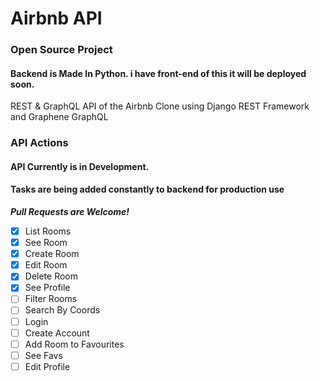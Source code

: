 # Airbnb API
### Open Source Project
#### Backend is Made In Python. i have front-end of this it will be deployed soon.
REST & GraphQL API of the Airbnb Clone using Django REST Framework and Graphene GraphQL

### API Actions
#### API Currently is in Development.
#### Tasks are being added constantly to backend for production use
***Pull Requests are Welcome!***

- [x] List Rooms
- [x] See Room
- [x] Create Room
- [x] Edit Room
- [x] Delete Room
- [x] See Profile
- [ ] Filter Rooms
- [ ] Search By Coords
- [ ] Login
- [ ] Create Account
- [ ] Add Room to Favourites
- [ ] See Favs
- [ ] Edit Profile
